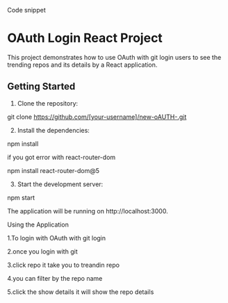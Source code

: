 Code snippet
# OAuth Login React Project

This project demonstrates how to use OAuth with git login users to see the trending repos and its details by a React application.

## Getting Started

1. Clone the repository:

git clone https://github.com/[your-username]/new-oAUTH-.git


2. Install the dependencies:

npm install

if you got error with react-router-dom 

npm install react-router-dom@5


3. Start the development server:

npm start

The application will be running on http://localhost:3000.

Using the Application

1.To login with OAuth with git login 

2.once you login with git

3.click repo it take you to treandin repo

4.you can filter by the repo name

5.click the show details it will show the repo details 

